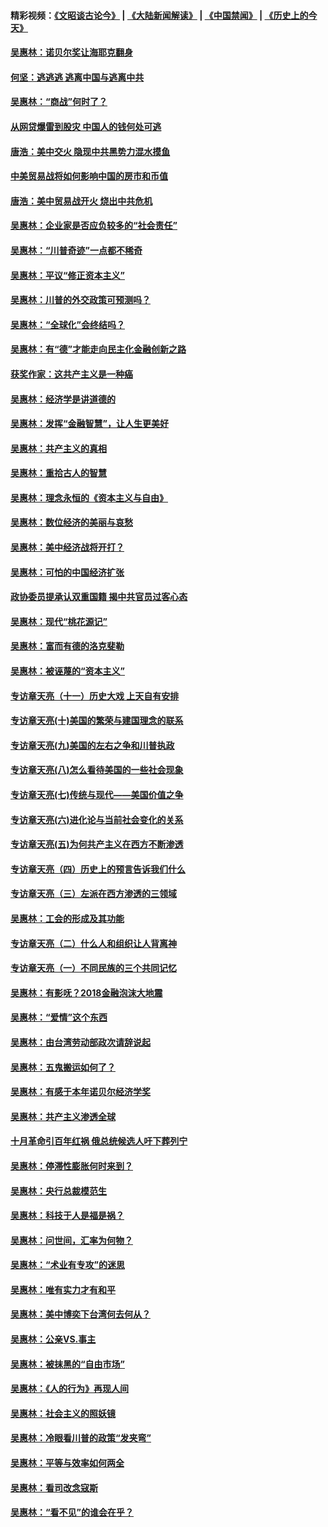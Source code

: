 #### 精彩视频：[《文昭谈古论今》](https://github.com/gfw-breaker/wenzhao/blob/master/README.md?t=01290330) | [《大陆新闻解读》](https://github.com/gfw-breaker/ntdtv-comedy/blob/master/README.md?t=01290330) | [《中国禁闻》](https://github.com/gfw-breaker/ntdtv-news/blob/master/README.md?t=01290330) | [《历史上的今天》](https://github.com/gfw-breaker/today-in-history/blob/master/README.md?t=01290330) 

#### [吴惠林：诺贝尔奖让海耶克翻身](../pages/nsc423/n10890049.md?t=01290330) 

#### [何坚：逃逃逃 逃离中国与逃离中共](../pages/nsc423/n10592891.md?t=01290330) 

#### [吴惠林：“商战”何时了？](../pages/nsc423/n10573558.md?t=01290330) 

#### [从网贷爆雷到股灾 中国人的钱何处可逃](../pages/nsc423/n10572800.md?t=01290330) 

#### [唐浩：美中交火 隐现中共黑势力混水摸鱼](../pages/nsc423/n10544040.md?t=01290330) 

#### [中美贸易战将如何影响中国的房市和币值](../pages/nsc423/n10543697.md?t=01290330) 

#### [唐浩：美中贸易战开火 烧出中共危机](../pages/nsc423/n10540126.md?t=01290330) 

#### [吴惠林：企业家是否应负较多的“社会责任”](../pages/nsc423/n10535022.md?t=01290330) 

#### [吴惠林：“川普奇迹”一点都不稀奇](../pages/nsc423/n10512808.md?t=01290330) 

#### [吴惠林：平议“修正资本主义”](../pages/nsc423/n10495724.md?t=01290330) 

#### [吴惠林：川普的外交政策可预测吗？](../pages/nsc423/n10462387.md?t=01290330) 

#### [吴惠林：“全球化”会终结吗？](../pages/nsc423/n10452838.md?t=01290330) 

#### [吴惠林：有“德”才能走向民主化金融创新之路](../pages/nsc423/n10432292.md?t=01290330) 

#### [获奖作家：这共产主义是一种癌](../pages/nsc423/n10431541.md?t=01290330) 

#### [吴惠林：经济学是讲道德的](../pages/nsc423/n10398014.md?t=01290330) 

#### [吴惠林：发挥“金融智慧”，让人生更美好](../pages/nsc423/n10375019.md?t=01290330) 

#### [吴惠林：共产主义的真相](../pages/nsc423/n10351394.md?t=01290330) 

#### [吴惠林：重拾古人的智慧](../pages/nsc423/n10337691.md?t=01290330) 

#### [吴惠林：理念永恒的《资本主义与自由》](../pages/nsc423/n10316274.md?t=01290330) 

#### [吴惠林：数位经济的美丽与哀愁](../pages/nsc423/n10292946.md?t=01290330) 

#### [吴惠林：美中经济战将开打？](../pages/nsc423/n10258825.md?t=01290330) 

#### [吴惠林：可怕的中国经济扩张](../pages/nsc423/n10219147.md?t=01290330) 

#### [政协委员提承认双重国籍 揭中共官员过客心态](../pages/nsc423/n10208809.md?t=01290330) 

#### [吴惠林：现代“桃花源记”](../pages/nsc423/n10185234.md?t=01290330) 

#### [吴惠林：富而有德的洛克斐勒](../pages/nsc423/n10142264.md?t=01290330) 

#### [吴惠林：被诬蔑的“资本主义”](../pages/nsc423/n10124816.md?t=01290330) 

#### [专访章天亮（十一）历史大戏 上天自有安排](../pages/nsc423/n10094905.md?t=01290330) 

#### [专访章天亮(十)美国的繁荣与建国理念的联系](../pages/nsc423/n10094899.md?t=01290330) 

#### [专访章天亮(九)美国的左右之争和川普执政](../pages/nsc423/n10094889.md?t=01290330) 

#### [专访章天亮(八)怎么看待美国的一些社会现象](../pages/nsc423/n10094857.md?t=01290330) 

#### [专访章天亮(七)传统与现代——美国价值之争](../pages/nsc423/n10093140.md?t=01290330) 

#### [专访章天亮(六)进化论与当前社会变化的关系](../pages/nsc423/n10092036.md?t=01290330) 

#### [专访章天亮(五)为何共产主义在西方不断渗透](../pages/nsc423/n10083620.md?t=01290330) 

#### [专访章天亮（四）历史上的预言告诉我们什么](../pages/nsc423/n10083606.md?t=01290330) 

#### [专访章天亮（三）左派在西方渗透的三领域](../pages/nsc423/n10081115.md?t=01290330) 

#### [吴惠林：工会的形成及其功能](../pages/nsc423/n10080633.md?t=01290330) 

#### [专访章天亮（二）什么人和组织让人背离神](../pages/nsc423/n10076637.md?t=01290330) 

#### [专访章天亮（一）不同民族的三个共同记忆](../pages/nsc423/n10074188.md?t=01290330) 

#### [吴惠林：有影呒？2018金融泡沫大地震](../pages/nsc423/n10040534.md?t=01290330) 

#### [吴惠林：“爱情”这个东西](../pages/nsc423/n10019423.md?t=01290330) 

#### [吴惠林：由台湾劳动部政次请辞说起](../pages/nsc423/n9979679.md?t=01290330) 

#### [吴惠林：五鬼搬运如何了？](../pages/nsc423/n9925338.md?t=01290330) 

#### [吴惠林：有感于本年诺贝尔经济学奖](../pages/nsc423/n9871883.md?t=01290330) 

#### [吴惠林：共产主义渗透全球](../pages/nsc423/n9812748.md?t=01290330) 

#### [十月革命引百年红祸 俄总统候选人吁下葬列宁](../pages/nsc423/n9810182.md?t=01290330) 

#### [吴惠林：停滞性膨胀何时来到？](../pages/nsc423/n9764136.md?t=01290330) 

#### [吴惠林：央行总裁模范生](../pages/nsc423/n9728134.md?t=01290330) 

#### [吴惠林：科技于人是福是祸？](../pages/nsc423/n9672982.md?t=01290330) 

#### [吴惠林：问世间，汇率为何物？](../pages/nsc423/n9621788.md?t=01290330) 

#### [吴惠林：“术业有专攻”的迷思](../pages/nsc423/n9580363.md?t=01290330) 

#### [吴惠林：唯有实力才有和平](../pages/nsc423/n9529599.md?t=01290330) 

#### [吴惠林：美中博奕下台湾何去何从？](../pages/nsc423/n9483598.md?t=01290330) 

#### [吴惠林：公亲VS.事主](../pages/nsc423/n9425637.md?t=01290330) 

#### [吴惠林：被抹黑的“自由市场”](../pages/nsc423/n9351545.md?t=01290330) 

#### [吴惠林：《人的行为》再现人间](../pages/nsc423/n9296339.md?t=01290330) 

#### [吴惠林：社会主义的照妖镜](../pages/nsc423/n9243460.md?t=01290330) 

#### [吴惠林：冷眼看川普的政策“发夹弯”](../pages/nsc423/n9120684.md?t=01290330) 

#### [吴惠林：平等与效率如何两全](../pages/nsc423/n9075430.md?t=01290330) 

#### [吴惠林：看司改念寇斯](../pages/nsc423/n9024915.md?t=01290330) 

#### [吴惠林：“看不见”的谁会在乎？](../pages/nsc423/n8977488.md?t=01290330) 

